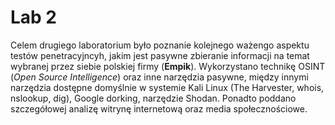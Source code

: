 # Lab 2
Celem drugiego laboratorium było poznanie kolejnego ważengo aspektu testów penetracyjncyh, jakim jest pasywne zbieranie informacji na temat wybranej przez siebie polskiej firmy (**Empik**). Wykorzystano technikę OSINT (*Open Source Intelligence*) oraz inne narzędzia pasywne, między innymi narzędzia dostępne domyślnie w systemie Kali Linux (The Harvester, whois, nslookup, dig), Google dorking, narzędzie Shodan. Ponadto poddano szczegółowej analizę witrynę internetową oraz media społecznościowe. 
